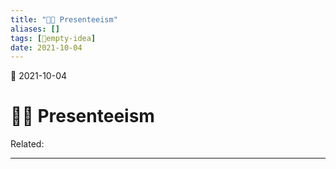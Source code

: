 ```yaml
---
title: "🤒🤧 Presenteeism"
aliases: []
tags: [💭empty-idea]
date: 2021-10-04
---
```

🌱 2021-10-04
# 🤒🤧 Presenteeism
Related:
___